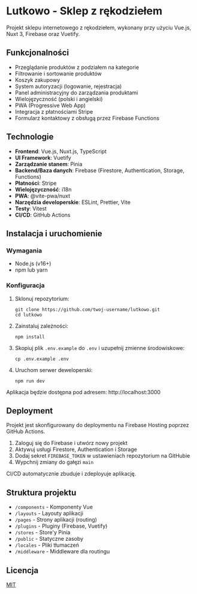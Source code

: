 # Lutkowo - Sklep z rękodziełem

Projekt sklepu internetowego z rękodziełem, wykonany przy użyciu Vue.js, Nuxt 3, Firebase oraz Vuetify.

## Funkcjonalności

- Przeglądanie produktów z podziałem na kategorie
- Filtrowanie i sortowanie produktów
- Koszyk zakupowy
- System autoryzacji (logowanie, rejestracja)
- Panel administracyjny do zarządzania produktami
- Wielojęzyczność (polski i angielski)
- PWA (Progressive Web App)
- Integracja z płatnościami Stripe
- Formularz kontaktowy z obsługą przez Firebase Functions

## Technologie

- **Frontend**: Vue.js, Nuxt.js, TypeScript
- **UI Framework**: Vuetify
- **Zarządzanie stanem**: Pinia
- **Backend/Baza danych**: Firebase (Firestore, Authentication, Storage, Functions)
- **Płatności**: Stripe
- **Wielojęzyczność**: i18n
- **PWA**: @vite-pwa/nuxt
- **Narzędzia developerskie**: ESLint, Prettier, Vite
- **Testy**: Vitest
- **CI/CD**: GitHub Actions

## Instalacja i uruchomienie

### Wymagania

- Node.js (v16+)
- npm lub yarn

### Konfiguracja

1. Sklonuj repozytorium:
   ```
   git clone https://github.com/twoj-username/lutkowo.git
   cd lutkowo
   ```

2. Zainstaluj zależności:
   ```
   npm install
   ```

3. Skopiuj plik `.env.example` do `.env` i uzupełnij zmienne środowiskowe:
   ```
   cp .env.example .env
   ```

4. Uruchom serwer deweloperski:
   ```
   npm run dev
   ```

Aplikacja będzie dostępna pod adresem: http://localhost:3000

## Deployment

Projekt jest skonfigurowany do deploymentu na Firebase Hosting poprzez GitHub Actions.

1. Zaloguj się do Firebase i utwórz nowy projekt
2. Aktywuj usługi Firestore, Authentication i Storage
3. Dodaj sekret `FIREBASE_TOKEN` w ustawieniach repozytorium na GitHubie
4. Wypchnij zmiany do gałęzi `main`

CI/CD automatycznie zbuduje i zdeployuje aplikację.

## Struktura projektu

- `/components` - Komponenty Vue
- `/layouts` - Layouty aplikacji
- `/pages` - Strony aplikacji (routing)
- `/plugins` - Pluginy (Firebase, Vuetify)
- `/stores` - Store'y Pinia
- `/public` - Statyczne zasoby
- `/locales` - Pliki tłumaczeń
- `/middleware` - Middleware dla routingu

## Licencja

[MIT](LICENSE)

